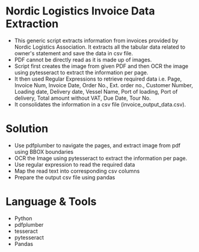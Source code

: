 # Nordic Logistics Invoice Data Extraction 
- This generic script extracts information from invoices provided by Nordic Logistics Association. It extracts all the tabular data related to owner's statement and save the data in csv file. 
- PDF cannot be directly read as it is made up of images. 
- Script first creates the image from given PDF and then OCR the image using pytesseract to extract the information per page. 
- It then used Regular Expressions to retrieve required data i.e. Page, Invoice Num, Invoice Date, Order No., Ext. order no., Customer Number, Loading date, Delivery date, Vessel Name, Port of loading, Port of delivery, Total amount without VAT, Due Date, Tour No.
- It consolidates the information in a csv file (invoice_output_data.csv). 


# Solution
- Use pdfplumber to navigate the pages, and extract image from pdf using BBOX boundaries
- OCR the Image using pytesseract to extract the information per page. 
- Use regular expression to read the required data
- Map the read text into corresponding csv columns 
- Prepare the output csv file using pandas
 

# Language & Tools
- Python
- pdfplumber
- tesseract
- pytesseract
- Pandas